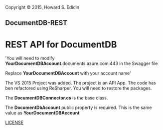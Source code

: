 Copyright © 2015, Howard S. Edidin

## DocumentDB-REST
# REST API for DocumentDB

'You will need to modify **YourDocumentDBAccount**.documents.azure.com:443 in the Swagger file

Replace **YourDocumentDBAccount** with your account name'

The VS 2015 Project was added. The project is an API App.  The code has ben refactored using ReSharper.
You will need to restore the packages. 

The **DocumentDBConnector.cs** is the base class. 

The **DocumentDbAccount** public property is required. This is the same value as **YourDocumentDBAccount**

[LICENSE](./LICENSE)
